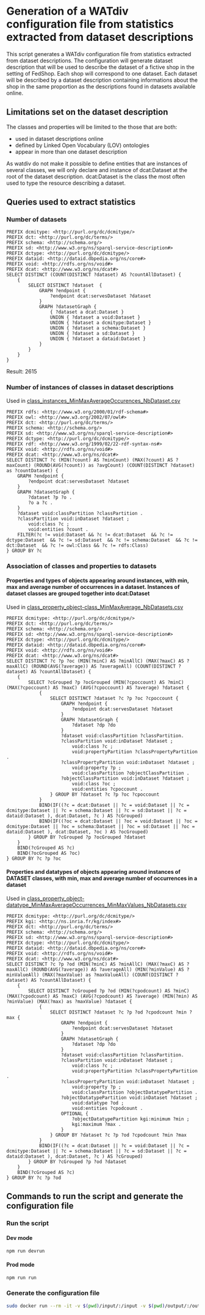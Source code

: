 # Generation of a WATdiv configuration file from statistics extracted from dataset descriptions

This script generates a WATdiv configuration file from statistics extracted from dataset descriptions.
The configuration will generate dataset description that will be used to describe the dataset of a fictive shop in the setting of FedShop. Each shop will correspond to one dataset. Each dataset will be described by a dataset description containing informations about the shop in the same proportion as the descriptions found in datasets available online.

## Limitations set on the dataset description
The classes and properties will be limited to the those that are both:
- used in dataset descriptions online
- defined by Linked Open Vocabulary (LOV) ontologies
- appear in more than one dataset description

As watdiv do not make it possible to define entities that are instances of several classes, we will only declare and instance of dcat:Dataset at the root of the dataset description. dcat:Dataset is the class the most often used to type the resource describing a dataset. 

## Queries used to extract statistics

### Number of datasets

```sparql
PREFIX dcmitype: <http://purl.org/dc/dcmitype/>
PREFIX dct: <http://purl.org/dc/terms/>
PREFIX schema: <http://schema.org/>
PREFIX sd: <http://www.w3.org/ns/sparql-service-description#>
PREFIX dctype: <http://purl.org/dc/dcmitype/>
PREFIX dataid: <http://dataid.dbpedia.org/ns/core#>
PREFIX void: <http://rdfs.org/ns/void#>
PREFIX dcat: <http://www.w3.org/ns/dcat#>
SELECT DISTINCT (COUNT(DISTINCT ?dataset) AS ?countAllDataset) {
    {
        SELECT DISTINCT ?dataset  {
            GRAPH ?endpoint {
                ?endpoint dcat:servesDataset ?dataset
            }
            GRAPH ?datasetGraph {
                { ?dataset a dcat:Dataset }
                UNION { ?dataset a void:Dataset }
                UNION { ?dataset a dcmitype:Dataset }
                UNION { ?dataset a schema:Dataset }
                UNION { ?dataset a sd:Dataset }
                UNION { ?dataset a dataid:Dataset }
            }
        }
    }
}
```
Result: 2615

### Number of instances of classes in dataset descriptions

Used in [class_instances_MinMaxAverageOccurences_NbDataset.csv](class_instances_MinMaxAverageOccurences_NbDataset.csv)

```sparql
PREFIX rdfs: <http://www.w3.org/2000/01/rdf-schema#>
PREFIX owl: <http://www.w3.org/2002/07/owl#>
PREFIX dct: <http://purl.org/dc/terms/>
PREFIX schema: <http://schema.org/>
PREFIX sd: <http://www.w3.org/ns/sparql-service-description#>
PREFIX dctype: <http://purl.org/dc/dcmitype/>
PREFIX rdf: <http://www.w3.org/1999/02/22-rdf-syntax-ns#>
PREFIX void: <http://rdfs.org/ns/void#>
PREFIX dcat: <http://www.w3.org/ns/dcat#>
SELECT DISTINCT ?c (MIN(?count) AS ?minCount) (MAX(?count) AS ?maxCount) (ROUND(AVG(?count)) as ?avgCount) (COUNT(DISTINCT ?dataset) as ?countDataset) {
    GRAPH ?endpoint {
        ?endpoint dcat:servesDataset ?dataset
    }
    GRAPH ?datasetGraph {
    	?dataset ?p ?o .
    	?o a ?c .
    }
    ?dataset void:classPartition ?classPartition .
    ?classPartition void:inDataset ?dataset ;
        void:class ?c ;
        void:entities ?count .
    FILTER(?c != void:Dataset && ?c != dcat:Dataset  && ?c != dctype:Dataset  && ?c != sd:Dataset  && ?c != schema:Dataset  && ?c != dct:Dataset  && ?c != owl:Class && ?c != rdfs:Class)
} GROUP BY ?c
```

### Association of classes and properties to datasets

#### Properties and types of objects appearing around instances, with min, max and average number of occurrences in a dataset. Instances of dataset classes are grouped together into dcat:Dataset
Used in [class_property_object-class_MinMaxAverage_NbDatasets.csv](class_property_object-class_MinMaxAverage_NbDatasets.csv)

```sparql
PREFIX dcmitype: <http://purl.org/dc/dcmitype/>
PREFIX dct: <http://purl.org/dc/terms/>
PREFIX schema: <http://schema.org/>
PREFIX sd: <http://www.w3.org/ns/sparql-service-description#>
PREFIX dctype: <http://purl.org/dc/dcmitype/>
PREFIX dataid: <http://dataid.dbpedia.org/ns/core#>
PREFIX void: <http://rdfs.org/ns/void#>
PREFIX dcat: <http://www.w3.org/ns/dcat#>
SELECT DISTINCT ?c ?p ?oc (MIN(?minC) AS ?minAllC) (MAX(?maxC) AS ?maxAllC) (ROUND(AVG(?average)) AS ?averageAll) (COUNT(DISTINCT ?dataset) AS ?countAllDataset) {
    {
        SELECT ?cGrouped ?p ?ocGrouped (MIN(?cpoccount) AS ?minC) (MAX(?cpoccount) AS ?maxC) (AVG(?cpoccount) AS ?average) ?dataset {
            {
                SELECT DISTINCT ?dataset ?c ?p ?oc ?cpoccount {
                    GRAPH ?endpoint {
                        ?endpoint dcat:servesDataset ?dataset
                    }
                    GRAPH ?datasetGraph {
                        ?dataset ?dp ?do
                    }
                    ?dataset void:classPartition ?classPartition.
                    ?classPartition void:inDataset ?dataset ;
                        void:class ?c ;
                        void:propertyPartition ?classPropertyPartition .
                    ?classPropertyPartition void:inDataset ?dataset ;
                        void:property ?p ;
                        void:classPartition ?objectClassPartition .
                    ?objectClassPartition void:inDataset ?dataset ;
                        void:class ?oc ;
                        void:entities ?cpoccount .
                } GROUP BY ?dataset ?c ?p ?oc ?cpoccount
            }
            BIND(IF((?c = dcat:Dataset || ?c = void:Dataset || ?c = dcmitype:Dataset || ?c = schema:Dataset || ?c = sd:Dataset || ?c = dataid:Dataset ), dcat:Dataset, ?c ) AS ?cGrouped)
            BIND(IF((?oc = dcat:Dataset || ?oc = void:Dataset || ?oc = dcmitype:Dataset || ?oc = schema:Dataset || ?oc = sd:Dataset || ?oc = dataid:Dataset ), dcat:Dataset, ?oc ) AS ?ocGrouped)
        } GROUP BY ?cGrouped ?p ?ocGrouped ?dataset
    }
    BIND(?cGrouped AS ?c)
    BIND(?ocGrouped AS ?oc)
} GROUP BY ?c ?p ?oc 
```

#### Properties and datatypes of objects appearing around instances of DATASET classes, with min, max and average number of occurrences in a dataset
Used in [class_property_object-datatype_MinMaxAverageOccurrences_MinMaxValues_NbDatasets.csv](class_property_object-datatype_MinMaxAverageOccurrences_MinMaxValues_NbDatasets.csv)

```sparql
PREFIX dcmitype: <http://purl.org/dc/dcmitype/>
PREFIX kgi: <http://ns.inria.fr/kg/index#>
PREFIX dct: <http://purl.org/dc/terms/>
PREFIX schema: <http://schema.org/>
PREFIX sd: <http://www.w3.org/ns/sparql-service-description#>
PREFIX dctype: <http://purl.org/dc/dcmitype/>
PREFIX dataid: <http://dataid.dbpedia.org/ns/core#>
PREFIX void: <http://rdfs.org/ns/void#>
PREFIX dcat: <http://www.w3.org/ns/dcat#>
SELECT DISTINCT ?c ?p ?od (MIN(?minC) AS ?minAllC) (MAX(?maxC) AS ?maxAllC) (ROUND(AVG(?average)) AS ?averageAll) (MIN(?minValue) AS ?minValueAll) (MAX(?maxValue) as ?maxValueAll) (COUNT(DISTINCT ?dataset) AS ?countAllDataset) {
    {
        SELECT DISTINCT ?cGrouped ?p ?od (MIN(?cpodcount) AS ?minC) (MAX(?cpodcount) AS ?maxC) (AVG(?cpodcount) AS ?average) (MIN(?min) AS ?minValue) (MAX(?max) as ?maxValue) ?dataset {
            {
                SELECT DISTINCT ?dataset ?c ?p ?od ?cpodcount ?min ?max {
                    GRAPH ?endpoint {
                        ?endpoint dcat:servesDataset ?dataset
                    }
                    GRAPH ?datasetGraph {
                        ?dataset ?dp ?do
                    }
                    ?dataset void:classPartition ?classPartition.
                    ?classPartition void:inDataset ?dataset ;
                        void:class ?c ;
                        void:propertyPartition ?classPropertyPartition .
                    ?classPropertyPartition void:inDataset ?dataset ;
                        void:property ?p ;
                        void:classPartition ?objectDatatypePartition .
                    ?objectDatatypePartition void:inDataset ?dataset ;
                        void:datatype ?od ;
                        void:entities ?cpodcount .
                    OPTIONAL {
                        ?objectDatatypePartition kgi:minimum ?min ;
                        kgi:maximum ?max .
                    }
                } GROUP BY ?dataset ?c ?p ?od ?cpodcount ?min ?max
            }
          	BIND(IF((?c = dcat:Dataset || ?c = void:Dataset || ?c = dcmitype:Dataset || ?c = schema:Dataset || ?c = sd:Dataset || ?c = dataid:Dataset ), dcat:Dataset, ?c ) AS ?cGrouped)
        } GROUP BY ?cGrouped ?p ?od ?dataset
    }
    BIND(?cGrouped AS ?c)
} GROUP BY ?c ?p ?od
```

## Commands to run the script and generate the configuration file

### Run the script
#### Dev mode
```bash
npm run devrun
```

#### Prod mode
```bash
npm run run
```

### Generate the configuration file
```bash
sudo docker run --rm -it -v $(pwd)/input/:/input -v $(pwd)/output/:/output watdiv -m /input/watdiv_config.txt
```